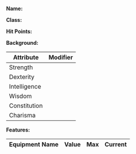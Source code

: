 **Name:**

**Class:**

**Hit Points:**

**Background:**

| Attribute | Modifier |
| --- | --- |
| Strength | |
| Dexterity | |
| Intelligence | |
| Wisdom | |
| Constitution | |
| Charisma | |

**Features:**



| Equipment Name | Value | Max | Current |
| --- | --- | --- | --- |